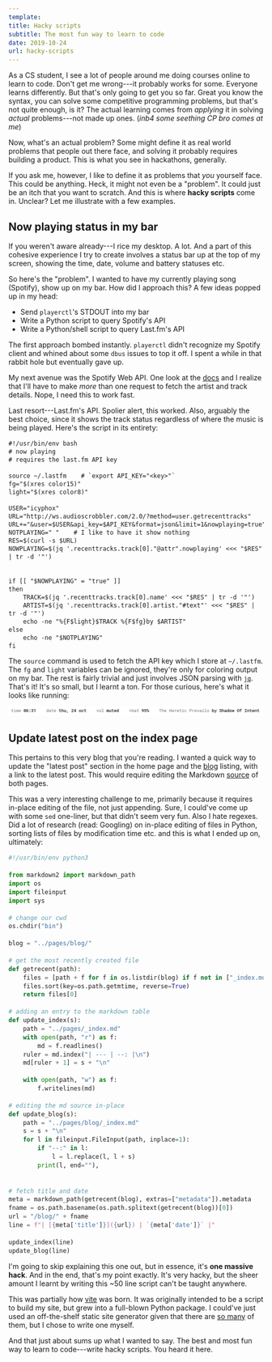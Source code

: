 ```yaml
---
template:
title: Hacky scripts
subtitle: The most fun way to learn to code
date: 2019-10-24
url: hacky-scripts
---
```


As a CS student, I see a lot of people around me doing courses online
to learn to code. Don't get me wrong---it probably works for some.
Everyone learns differently. But that's only going to get you so far.
Great you know the syntax, you can solve some competitive programming
problems, but that's not quite enough, is it? The actual learning comes
from _applying_ it in solving _actual_ problems---not made up ones.
(_inb4 some seething CP bro comes at me_)

Now, what's an actual problem? Some might define it as real world
problems that people out there face, and solving it probably requires
building a product. This is what you see in hackathons, generally.

If you ask me, however, I like to define it as problems that _you_ yourself
face. This could be anything. Heck, it might not even be a "problem". It
could just be an itch that you want to scratch. And this is where
**hacky scripts** come in. Unclear? Let me illustrate with a few
examples.

## Now playing status in my bar

If you weren't aware already---I rice my desktop. A lot. And a part of
this cohesive experience I try to create involves a status bar up at the
top of my screen, showing the time, date, volume and battery statuses etc.

So here's the "problem". I wanted to have my currently playing song
(Spotify), show up on my bar. How did I approach this? A few ideas
popped up in my head:

- Send `playerctl`'s STDOUT into my bar
- Write a Python script to query Spotify's API
- Write a Python/shell script to query Last.fm's API

The first approach bombed instantly. `playerctl` didn't recognize my
Spotify client and whined about some `dbus` issues to top it off.
I spent a while in that rabbit hole but eventually gave up.

My next avenue was the Spotify Web API. One look at the [docs](https://developer.spotify.com/documentation/web-api/) and
I realize that I'll have to make _more_ than one request to fetch the
artist and track details. Nope, I need this to work fast.

Last resort---Last.fm's API. Spolier alert, this worked. Also, arguably
the best choice, since it shows the track status regardless of where
the music is being played. Here's the script in its entirety:

```shell
#!/usr/bin/env bash
# now playing
# requires the last.fm API key

source ~/.lastfm    # `export API_KEY="<key>"`
fg="$(xres color15)"
light="$(xres color8)"

USER="icyphox"
URL="http://ws.audioscrobbler.com/2.0/?method=user.getrecenttracks"
URL+="&user=$USER&api_key=$API_KEY&format=json&limit=1&nowplaying=true"
NOTPLAYING=" "    # I like to have it show nothing
RES=$(curl -s $URL)
NOWPLAYING=$(jq '.recenttracks.track[0]."@attr".nowplaying' <<< "$RES" | tr -d '"')


if [[ "$NOWPLAYING" = "true" ]]
then
	TRACK=$(jq '.recenttracks.track[0].name' <<< "$RES" | tr -d '"')
	ARTIST=$(jq '.recenttracks.track[0].artist."#text"' <<< "$RES" | tr -d '"')
	echo -ne "%{F$light}$TRACK %{F$fg}by $ARTIST"
else
	echo -ne "$NOTPLAYING"
fi
```

The `source` command is used to fetch the API key which I store at
`~/.lastfm`. The `fg` and `light` variables can be ignored, they're only
for coloring output on my bar. The rest is fairly trivial and just
involves JSON parsing with [`jq`](https://stedolan.github.io/jq/).
That's it! It's so small, but I learnt a ton. For those curious, here's
what it looks like running:

![now playing status polybar](/static/img/now_playing.png)

## Update latest post on the index page

This pertains to this very blog that you're reading. I wanted a quick
way to update the "latest post" section in the home page and the
[blog](/blog) listing, with a link to the latest post. This would require
editing the Markdown [source](https://github.com/icyphox/site/tree/master/pages)
of both pages.

This was a very
interesting challenge to me, primarily because it requires in-place
editing of the file, not just appending. Sure, I could've come up with
some `sed` one-liner, but that didn't seem very fun. Also I hate
regexes. Did a lot of research (read: Googling) on in-place editing of
files in Python, sorting lists of files by modification time etc. and
this is what I ended up on, ultimately:

```python
#!/usr/bin/env python3

from markdown2 import markdown_path
import os
import fileinput
import sys

# change our cwd
os.chdir("bin")

blog = "../pages/blog/"

# get the most recently created file
def getrecent(path):
    files = [path + f for f in os.listdir(blog) if f not in ["_index.md", "feed.xml"]]
    files.sort(key=os.path.getmtime, reverse=True)
    return files[0]

# adding an entry to the markdown table
def update_index(s):
    path = "../pages/_index.md"
    with open(path, "r") as f:
        md = f.readlines()
    ruler = md.index("| --- | --: |\n")
    md[ruler + 1] = s + "\n"

    with open(path, "w") as f:
        f.writelines(md)

# editing the md source in-place
def update_blog(s):
    path = "../pages/blog/_index.md"
    s = s + "\n"
    for l in fileinput.FileInput(path, inplace=1):
        if "--:" in l:
            l = l.replace(l, l + s)
        print(l, end=""),


# fetch title and date
meta = markdown_path(getrecent(blog), extras=["metadata"]).metadata
fname = os.path.basename(os.path.splitext(getrecent(blog))[0])
url = "/blog/" + fname
line = f"| [{meta['title']}]({url}) | `{meta['date']}` |"

update_index(line)
update_blog(line)
```

I'm going to skip explaining this one out, but in essence, it's **one
massive hack**. And in the end, that's my point exactly. It's very
hacky, but the sheer amount I learnt by writing this ~50
line script can't be taught anywhere.

This was partially how
[vite](https://github.com/icyphox/vite) was born. It was originally
intended to be a script to build my site, but grew into a full-blown
Python package. I could've just 
used an off-the-shelf static site generator
given that there are [so many](https://staticgen.com) of them, but
I chose to write one myself.

And that just about sums up what I wanted to say. The best and most fun
way to learn to code---write hacky scripts. You heard it here.
